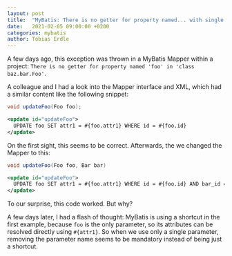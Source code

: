 ```yaml
---
layout: post
title:  "MyBatis: There is no getter for property named... with single Parameter method"
date:   2021-02-05 09:00:00 +0200
categories: mybatis
author: Tobias Erdle
---
```


A few days ago, this exception was thrown in a MyBatis Mapper within a project: `There is no getter for property named 'foo' in 'class baz.bar.Foo'`.

A colleague and I had a look into the Mapper interface and XML, which had a similar content like the following snippet:

```java
void updateFoo(Foo foo);
```

```xml
<update id="updateFoo">
  UPDATE foo SET attr1 = #{foo.attr1} WHERE id = #{foo.id}
</update>
```

On the first sight, this seems to be correct. Afterwards, the we changed the Mapper to this:

```java
void updateFoo(Foo foo, Bar bar)
```

```xml
<update id="updateFoo">
  UPDATE foo SET attr1 = #{foo.attr1} WHERE id = #{foo.id} AND bar_id = #{bar.id}
</update>
```
To our surprise, this code worked. But why?

A few days later, I had a flash of thought: MyBatis is using a shortcut in the first example, because `foo` is the only parameter, 
so its attributes can be resolved directly using `#{attr1}`. So when we use only a single parameter, removing the parameter name seems to be mandatory instead
of being just a shortcut.
